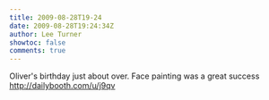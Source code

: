 ```yaml
---
title: 2009-08-28T19-24
date: 2009-08-28T19:24:34Z
author: Lee Turner
showtoc: false
comments: true
---
```


Oliver's birthday just about over. Face painting was a great success http://dailybooth.com/u/j9qv

